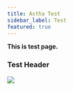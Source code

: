 ```yaml
---
title: Astha Test
sidebar_label: Test
featured: true
---
```

**This is test page.**

### Test Header
![](https://i.imgur.com/wvMOUAQ.png)
# 